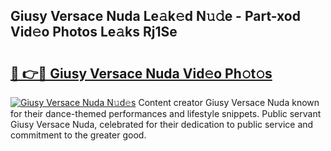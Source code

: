 ## Giusy Versace Nuda Le𝚊k𝚎d N𝚞𝚍e - Part-xod Vid𝚎o Photos Le𝚊ks Rj1Se

# <h2><a href="http://fbftpel.evod.top/?m=Giusy+Versace+Nuda">🔗 👉🔴 Giusy Versace Nuda Vid𝚎o Ph𝚘t𝚘s</a></h2>

[![Giusy Versace Nuda N𝚞d𝚎s](https://i.imgur.com/8V9OHl7.gif)](http://fbftpel.evod.top/?m=Giusy+Versace+Nuda)
Content creator Giusy Versace Nuda known for their dance-themed performances and lifestyle snippets. Public servant Giusy Versace Nuda, celebrated for their dedication to public service and commitment to the greater good. 
